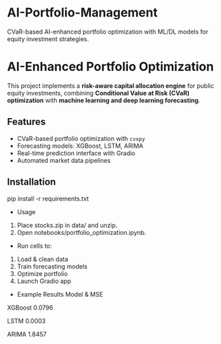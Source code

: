 # AI-Portfolio-Management
CVaR-based AI-enhanced portfolio optimization with ML/DL models for equity investment strategies.

# AI-Enhanced Portfolio Optimization

This project implements a **risk-aware capital allocation engine** for public equity investments, combining **Conditional Value at Risk (CVaR) optimization** with **machine learning and deep learning forecasting**.

## Features
- CVaR-based portfolio optimization with `cvxpy`
- Forecasting models: XGBoost, LSTM, ARIMA
- Real-time prediction interface with Gradio
- Automated market data pipelines

## Installation
pip install -r requirements.txt

- Usage
1. Place stocks.zip in data/ and unzip.
2. Open notebooks/portfolio_optimization.ipynb.

- Run cells to:
1. Load & clean data
2. Train forecasting models
3. Optimize portfolio
4. Launch Gradio app

- Example Results
Model &	MSE

XGBoost	0.0796

LSTM	0.0003

ARIMA	1.8457
